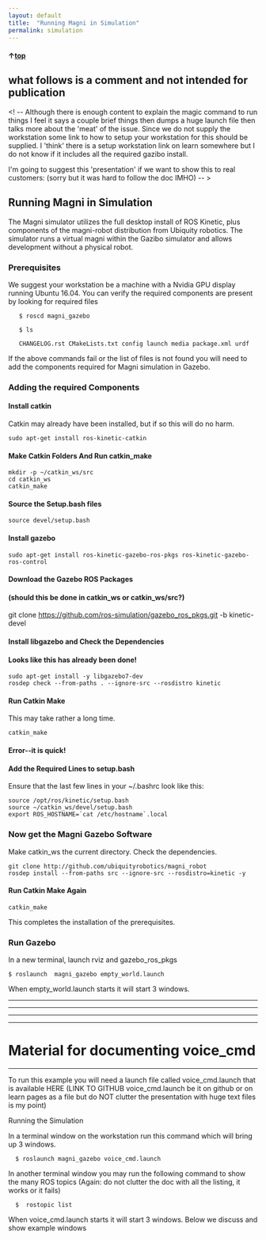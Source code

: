 ```yaml
---
layout: default
title:  "Running Magni in Simulation"
permalink: simulation
---
```


#### &uarr;[top](https://ubiquityrobotics.github.io/learn/)

## what follows is a comment and not intended for publication
<! --
Although there is enough content to explain the magic command to run things I feel it says a couple brief things then dumps a huge launch file then talks more about the 'meat' of the issue.  Since we do not supply the workstation some link to how to setup your workstation for this should be supplied.   I 'think' there is a setup workstation link on learn somewhere but I do not know if it includes all the required gazibo install.

I'm going to suggest this 'presentation' if we want to show this to real customers:   (sorry but it was hard to follow the doc IMHO)
-- >
## Running Magni in Simulation

The Magni simulator utilizes the full desktop install of ROS Kinetic, plus components of the magni-robot distribution from Ubiquity robotics.
The simulator runs a virtual magni within the Gazibo simulator and allows development without a physical robot.

### Prerequisites

We suggest your workstation be a machine with a Nvidia GPU display running Ubuntu 16.04.
You can verify the required components are present by looking for required files

       $ roscd magni_gazebo

       $ ls

       CHANGELOG.rst CMakeLists.txt config launch media package.xml urdf

If the above commands fail or the list of files is not found you will need to add the components required for Magni simulation in Gazebo.

### Adding the required Components

#### Install catkin

Catkin may already have been installed, but if so this will do no harm.

    sudo apt-get install ros-kinetic-catkin

#### Make Catkin Folders And Run catkin_make
    mkdir -p ~/catkin_ws/src
    cd catkin_ws
    catkin_make

#### Source the Setup.bash files
    source devel/setup.bash

#### Install gazebo
    sudo apt-get install ros-kinetic-gazebo-ros-pkgs ros-kinetic-gazebo-ros-control

#### Download the Gazebo ROS Packages
#### (should this be done in catkin_ws or catkin_ws/src?)
git clone https://github.com/ros-simulation/gazebo_ros_pkgs.git -b kinetic-devel

#### Install libgazebo and Check the Dependencies
#### Looks like this has already been done!

    sudo apt-get install -y libgazebo7-dev
    rosdep check --from-paths . --ignore-src --rosdistro kinetic

#### Run Catkin Make
This may take rather a long time.  


    catkin_make
    
#### Error--it is quick!
#### Add the Required Lines to setup.bash

Ensure that the last few lines in your ~/.bashrc look like this:

    source /opt/ros/kinetic/setup.bash  
    source ~/catkin_ws/devel/setup.bash  
    export ROS_HOSTNAME=`cat /etc/hostname`.local

### Now get the Magni Gazebo Software
Make catkin_ws the current directory. Check the dependencies.

    git clone http://github.com/ubiquityrobotics/magni_robot
    rosdep install --from-paths src --ignore-src --rosdistro=kinetic -y


#### Run Catkin Make Again

    catkin_make

This completes the installation of the prerequisites.

### Run Gazebo   
In a new terminal, launch rviz and gazebo_ros_pkgs

    $ roslaunch  magni_gazebo empty_world.launch

When empty_world.launch starts it will start 3 windows.   

--------------------
---
---
---
# Material for documenting voice_cmd

-----
To run this example you will need a launch file called   voice_cmd.launch that is available   HERE   (LINK TO GITHUB voice_cmd.launch be it on github or on learn pages as a file but do NOT clutter the presentation with huge text files is my point)

Running the Simulation

In a terminal window on the workstation run this command which will bring up 3 windows.

      $ roslaunch magni_gazebo voice_cmd.launch

In another terminal window you may run the following command to show the many ROS topics        (Again: do not clutter the doc with all the listing, it works or it fails)

      $  rostopic list

When voice_cmd.launch starts it will start 3 windows.   Below we discuss and show example windows

<put in the pictures and window screen shots Alan supplied all here now>
